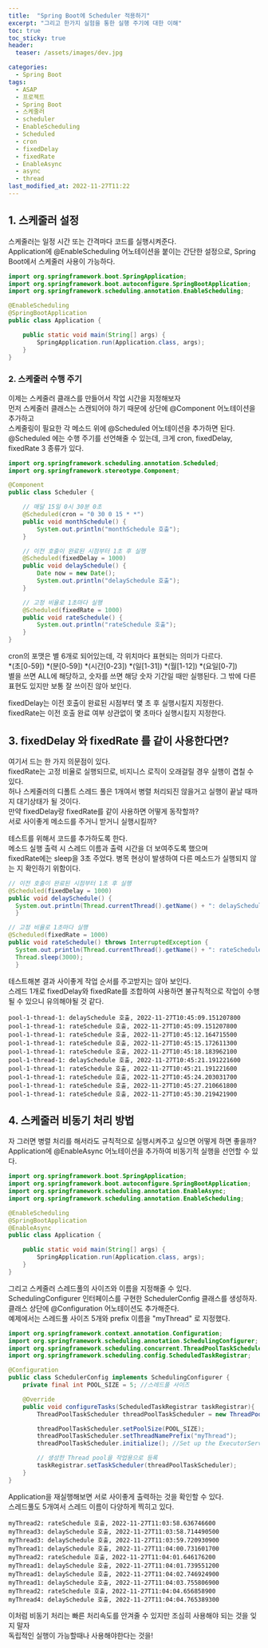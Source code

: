 ```yaml
---
title:  "Spring Boot에 Scheduler 적용하기"
excerpt: "그리고 한가지 실험을 통한 실행 주기에 대한 이해"
toc: true
toc_sticky: true
header:
  teaser: /assets/images/dev.jpg

categories:
  - Spring Boot
tags:
  - ASAP
  - 프로젝트
  - Spring Boot
  - 스케줄러
  - scheduler
  - EnableScheduling
  - Scheduled
  - cron
  - fixedDelay
  - fixedRate
  - EnableAsync
  - async
  - thread
last_modified_at: 2022-11-27T11:22
---
```


## 1. 스케줄러 설정
스케줄러는 일정 시간 또는 간격마다 코드를 실행시켜준다.  
Application에 @EnableScheduling 어노테이션을 붙이는 간단한 설정으로, Spring Boot에서 스케줄러 사용이 가능하다.  

```java
import org.springframework.boot.SpringApplication;
import org.springframework.boot.autoconfigure.SpringBootApplication;
import org.springframework.scheduling.annotation.EnableScheduling;

@EnableScheduling
@SpringBootApplication
public class Application {

    public static void main(String[] args) {
        SpringApplication.run(Application.class, args);
    }
}
```

### 2. 스케줄러 수행 주기
이제는 스케줄러 클래스를 만들어서 작업 시간을 지정해보자  
먼저 스케줄러 클래스는 스캔되어야 하기 때문에 상단에 @Component 어노테이션을 추가하고  
스케줄링이 필요한 각 메소드 위에 @Scheduled 어노테이션을 추가하면 된다.  
@Scheduled 에는 수행 주기를 선언해줄 수 있는데, 크게 cron, fixedDelay, fixedRate 3 종류가 있다.

```java
import org.springframework.scheduling.annotation.Scheduled;
import org.springframework.stereotype.Component;

@Component
public class Scheduler {

    // 매달 15일 0시 30분 0초
    @Scheduled(cron = "0 30 0 15 * *")
    public void monthSchedule() {
        System.out.println("monthSchedule 호출");
    }

    // 이전 호출이 완료된 시점부터 1초 후 실행
    @Scheduled(fixedDelay = 1000)
    public void delaySchedule() {
        Date now = new Date();
        System.out.println("delaySchedule 호출");
    }

    // 고정 비율로 1초마다 실행
    @Scheduled(fixedRate = 1000)
    public void rateSchedule() {
        System.out.println("rateSchedule 호출");
    }
}
```

cron의 포맷은 별 6개로 되어있는데, 각 위치마다 표현되는 의미가 다르다.  
*(초[0-59]) *(분[0-59]) *(시간[0-23]) *(일[1-31]) *(월[1-12]) *(요일[0-7])  
별을 쓰면 ALL에 해당하고, 숫자를 쓰면 해당 숫자 기간일 때만 실행된다. 
그 밖에 다른 표현도 있지만 보통 잘 쓰이진 않아 보인다.

fixedDelay는 이전 호출이 완료된 시점부터 몇 초 후 실행시킬지 지정한다.  
fixedRate는 이전 호출 완료 여부 상관없이 몇 초마다 실행시킬지 지정한다.

## 3. fixedDelay 와 fixedRate 를 같이 사용한다면?

여기서 드는 한 가지 의문점이 있다.  
fixedRate는 고정 비율로 실행되므로, 비지니스 로직이 오래걸릴 경우 실행이 겹칠 수 있다.  
허나 스케줄러의 디폴트 스레드 풀은 1개여서 병렬 처리되진 않을거고 실행이 끝날 때까지 대기상태가 될 것이다.  
만약 fixedDelay랑 fixedRate를 같이 사용하면 어떻게 동작할까?  
서로 사이좋게 메소드를 주거니 받거니 실행시킬까?  

테스트를 위해서 코드를 추가하도록 한다.  
메소드 실행 출력 시 스레드 이름과 출력 시간을 더 보여주도록 했으며  
fixedRate에는 sleep을 3초 주었다. 병목 현상이 발생하여 다른 메소드가 실행되지 않는 지 확인하기 위함이다.  
```java
// 이전 호출이 완료된 시점부터 1초 후 실행
@Scheduled(fixedDelay = 1000)
public void delaySchedule() {
  System.out.println(Thread.currentThread().getName() + ": delaySchedule 호출, " + LocalDateTime.now());
  }

// 고정 비율로 1초마다 실행
@Scheduled(fixedRate = 1000)
public void rateSchedule() throws InterruptedException {
  System.out.println(Thread.currentThread().getName() + ": rateSchedule 호출, " + LocalDateTime.now());
  Thread.sleep(3000);
  }
```

테스트해본 결과 사이좋게 작업 순서를 주고받지는 않아 보인다.  
스레드 1개로 fixedDelay와 fixedRate를 조합하여 사용하면 불규칙적으로 작업이 수행될 수 있으니 유의해야될 것 같다.  
```text
pool-1-thread-1: delaySchedule 호출, 2022-11-27T10:45:09.151207800
pool-1-thread-1: rateSchedule 호출, 2022-11-27T10:45:09.151207800
pool-1-thread-1: rateSchedule 호출, 2022-11-27T10:45:12.164715500
pool-1-thread-1: rateSchedule 호출, 2022-11-27T10:45:15.172611300
pool-1-thread-1: rateSchedule 호출, 2022-11-27T10:45:18.183962100
pool-1-thread-1: delaySchedule 호출, 2022-11-27T10:45:21.191221600
pool-1-thread-1: rateSchedule 호출, 2022-11-27T10:45:21.191221600
pool-1-thread-1: rateSchedule 호출, 2022-11-27T10:45:24.203031700
pool-1-thread-1: rateSchedule 호출, 2022-11-27T10:45:27.210661800
pool-1-thread-1: rateSchedule 호출, 2022-11-27T10:45:30.219421900
```

## 4. 스케줄러 비동기 처리 방법
자 그러면 병렬 처리를 해서라도 규칙적으로 실행시켜주고 싶으면 어떻게 하면 좋을까?  
Application에 @EnableAsync 어노테이션을 추가하여 비동기적 실행을 선언할 수 있다.  
```java
import org.springframework.boot.SpringApplication;
import org.springframework.boot.autoconfigure.SpringBootApplication;
import org.springframework.scheduling.annotation.EnableAsync;
import org.springframework.scheduling.annotation.EnableScheduling;

@EnableScheduling
@SpringBootApplication
@EnableAsync
public class Application {

    public static void main(String[] args) {
        SpringApplication.run(Application.class, args);
    }
}
```

그리고 스케줄러 스레드풀의 사이즈와 이름을 지정해줄 수 있다.  
SchedulingConfigurer 인터페이스를 구현한 SchedulerConfig 클래스를 생성하자. 클래스 상단에 @Configuration 어노테이션도 추가해준다.  
예제에서는 스레드풀 사이즈 5개와 prefix 이름을 "myThread" 로 지정했다.
```java
import org.springframework.context.annotation.Configuration;
import org.springframework.scheduling.annotation.SchedulingConfigurer;
import org.springframework.scheduling.concurrent.ThreadPoolTaskScheduler;
import org.springframework.scheduling.config.ScheduledTaskRegistrar;

@Configuration
public class SchedulerConfig implements SchedulingConfigurer {
    private final int POOL_SIZE = 5; //스레드풀 사이즈

    @Override
    public void configureTasks(ScheduledTaskRegistrar taskRegistrar){
        ThreadPoolTaskScheduler threadPoolTaskScheduler = new ThreadPoolTaskScheduler();

        threadPoolTaskScheduler.setPoolSize(POOL_SIZE);
        threadPoolTaskScheduler.setThreadNamePrefix("myThread");
        threadPoolTaskScheduler.initialize(); //Set up the ExecutorService.

        // 생성한 Thread pool을 작업용으로 등록
        taskRegistrar.setTaskScheduler(threadPoolTaskScheduler);
    }
}
```

Application을 재실행해보면 서로 사이좋게 출력하는 것을 확인할 수 있다.  
스레드풀도 5개여서 스레드 이름이 다양하게 찍히고 있다.  
```text
myThread2: rateSchedule 호출, 2022-11-27T11:03:58.636746600
myThread3: delaySchedule 호출, 2022-11-27T11:03:58.714490500
myThread3: delaySchedule 호출, 2022-11-27T11:03:59.720930900
myThread1: delaySchedule 호출, 2022-11-27T11:04:00.731601700
myThread2: rateSchedule 호출, 2022-11-27T11:04:01.646176200
myThread1: delaySchedule 호출, 2022-11-27T11:04:01.739551200
myThread1: delaySchedule 호출, 2022-11-27T11:04:02.746924900
myThread1: delaySchedule 호출, 2022-11-27T11:04:03.755806900
myThread2: rateSchedule 호출, 2022-11-27T11:04:04.656858900
myThread4: delaySchedule 호출, 2022-11-27T11:04:04.765389300
```

이처럼 비동기 처리는 빠른 처리속도를 안겨줄 수 있지만 조심히 사용해야 되는 것을 잊지 말자  
독립적인 실행이 가능할때나 사용해야한다는 것을!